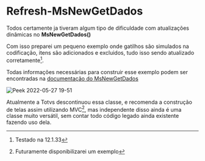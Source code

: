 # Refresh-MsNewGetDados

Todos certamente ja tiveram algum tipo de dificuldade com atualizações dinâmicas no **MsNewGetDados()**

Com isso preparei um pequeno exemplo onde gatilhos são simulados na codificação, itens são adicionados e excluidos, tudo isso sendo atualizado corretamente[^1].

Todas informações necessárias para construir esse exemplo podem ser encontradas na [documentação do MsNewGetDados](https://tdn.totvs.com/display/framework/MsNewGetDados)

![Peek 2022-05-27 19-51](https://user-images.githubusercontent.com/19361386/170837594-0fde9c15-e591-4763-9201-c1eee9a20362.gif)

Atualmente a Totvs descontinuou essa classe, e recomenda a construção de telas assim utilizando MVC[^2], mas independente disso ainda é uma classe muito versátil, sem contar todo código legado ainda existente fazendo uso dela.


[^1]: Testado na 12.1.33
[^2]: Futuramente disponibilizarei um exemplo
